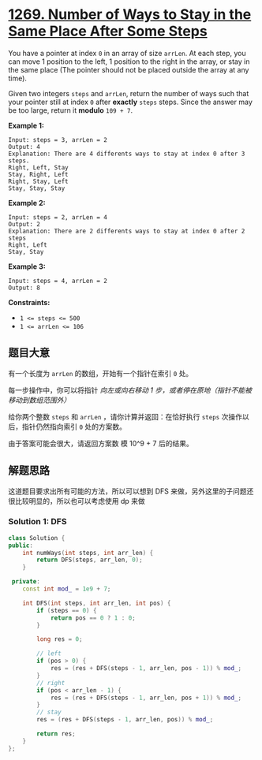 # [1269. Number of Ways to Stay in the Same Place After Some Steps](https://leetcode-cn.com/problems/number-of-ways-to-stay-in-the-same-place-after-some-steps/)

You have a pointer at index `0` in an array of size `arrLen`. At each step, you can move 1 position to the left, 1 position to the  right in the array, or stay in the same place (The pointer should not be placed outside the array at any time).

Given two integers `steps` and `arrLen`, return the number of ways such that your pointer still at index `0` after **exactly** `steps` steps. Since the answer may be too large, return it **modulo** `109 + 7`.

 

**Example 1:**

```
Input: steps = 3, arrLen = 2
Output: 4
Explanation: There are 4 differents ways to stay at index 0 after 3 steps.
Right, Left, Stay
Stay, Right, Left
Right, Stay, Left
Stay, Stay, Stay
```

**Example 2:**

```
Input: steps = 2, arrLen = 4
Output: 2
Explanation: There are 2 differents ways to stay at index 0 after 2 steps
Right, Left
Stay, Stay
```

**Example 3:**

```
Input: steps = 4, arrLen = 2
Output: 8
```

 

**Constraints:**

- `1 <= steps <= 500`
- `1 <= arrLen <= 106`

## 题目大意

有一个长度为 `arrLen` 的数组，开始有一个指针在索引 `0` 处。

每一步操作中，你可以将指针 *向左或向右移动 1 步，或者停在原地（指针不能被移动到数组范围外）*

给你两个整数 `steps` 和 `arrLen` ，请你计算并返回：在恰好执行 `steps` 次操作以后，指针仍然指向索引 `0` 处的方案数。

由于答案可能会很大，请返回方案数 模 10^9 + 7 后的结果。

## 解题思路

这道题目要求出所有可能的方法，所以可以想到 DFS 来做，另外这里的子问题还很比较明显的，所以也可以考虑使用 dp 来做

### Solution 1: DFS

````c++
class Solution {
public:
    int numWays(int steps, int arr_len) {
        return DFS(steps, arr_len, 0);
    }

 private:
    const int mod_ = 1e9 + 7;

    int DFS(int steps, int arr_len, int pos) {
        if (steps == 0) {
            return pos == 0 ? 1 : 0;
        }

        long res = 0;

        // left
        if (pos > 0) {
            res = (res + DFS(steps - 1, arr_len, pos - 1)) % mod_;
        }
        // right
        if (pos < arr_len - 1) {
            res = (res + DFS(steps - 1, arr_len, pos + 1)) % mod_;
        }
        // stay
        res = (res + DFS(steps - 1, arr_len, pos)) % mod_;

        return res;
    }
};
````
